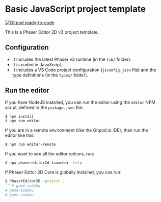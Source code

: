 # Basic JavaScript project template

[![Gitpod ready-to-code](https://img.shields.io/badge/Gitpod-ready--to--code-908a85?logo=gitpod)](https://gitpod.io/#https://github.com/PhaserEditor2D/starter-template-basic-javascript)

This is a Phaser Editor 2D v3 project template.

## Configuration

* It includes the latest Phaser v3 runtime (in the `lib/` folder).
* It is coded in JavaScript.
* It includes a VS Code project configuration (`jsconfig.json` file) and the type definitions (in the `types/` folder).

## Run the editor

If you have NodeJS installed, you can run the editor using the `editor` NPM script, defined in the `package.json` file:

```bash
$ npm install
$ npm run editor
```

If you are in a remote environment (like the Gitpod.io IDE), then run the editor like this:

```bash
$ npm run editor-remote
```

If you want to see all the editor options, run:

```bash
$ npx phasereditor2d-launcher -help
```

If Phaser Editor 2D Core is globally installed, you can run:

```bash
$ PhaserEditor2D -project .
```# game-sudoku
# game-sudoku
# game-sudoku
